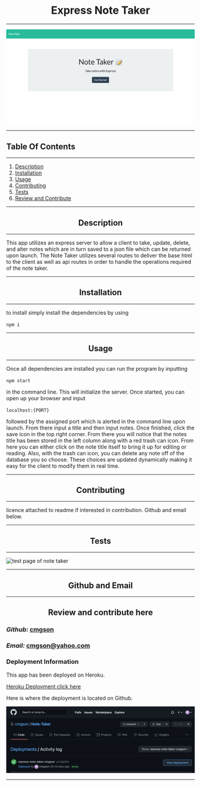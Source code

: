 
   


# <div align='center'> **Express Note Taker** </div>

--- 

![front-page app](public/assets/README_SS/note-taker.png "Note Taker Homepage")

--- 

## **Table Of Contents** 

---

1. [Description](#description)
2. [Installation](#installation)
3. [Usage](#usage)
4. [Contributing](#contributing)
5. [Tests](#tests)
6. [Review and Contribute](#github)
--- 


## <div align ='center'> <a name="description"></a> **Description** </div> 

--- 

This app utilizes an express server to allow a client to take, update, delete, and alter notes which are in turn saved to a json file which can be returned upon launch.  The Note Taker utilizes several routes to deliver the base html to the client as well as api routes in order to handle the operations required of the note taker.

--- 
 
## <div align ='center'> <a name="installation"></a> **Installation** </div>
--- 
 
to install simply install the dependencies by using 

`npm i`

--- 

## <div align ='center'> <a name="usage"></a> **Usage** </div>

--- 

Once all dependencies are installed you can run the program by inputting 

`npm start`

in the command line.  This will initialize the server.  Once started, you can open up your browser and input

 `localhost:{PORT}`
 
  followed by the assigned port which is alerted in the command line upon launch.  From there input a title and then input notes.  Once finished, click the save icon in the top right corner.  From there you will notice that the notes title has been stored in the left column along with a red trash can icon.  From here you can either click on the note title itself to bring it up for editing or reading.  Also, with the trash can icon, you can delete any note off of the database you so choose.  These choices are updated dynamically making it easy for the client to modify them in real time.

--- 

## <div align ='center'> <a name="contributing"></a> **Contributing** </div>

--- 

licence attached to readme if interested in contribution.  Github and email below.

--- 

## <div align ='center'> <a name="tests"></a> **Tests** </div>

--- 

![test page of note taker](public/assets/README_SS/test.gif "This is mock up of the note taker title field, saved note, and test input field")

--- 

## <div align ='center'> <a name="github"></a> **Github and Email** </div>

--- 

## <div align ='center'> **Review and contribute here**</div>

### _Github:_ [cmgson](https://github.com/cmgson)



### _Email:_ cmgson@yahoo.com

### Deployment Information
This app has been deployed on Heroku.

[Heroku Deployment click here](https://express-note-taker-cmgson.herokuapp.com/)

Here is where the deployment is located on Github.

![screen cap](public/assets/README_SS/deployment.png)


--- 
